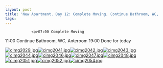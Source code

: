 ```yaml
---
layout: post
title: 'New Apartment, Day 12: Complete Moving, Continue Bathroom, WC, Anteroom'
tags:
---
```



                <p>07:00 Complete Moving
11:00 Continue Bathroom, WC, Anteroom
19:00 Done for today</p>
<p><a href='/uploads/cimg2029.jpg' title='cimg2029.jpg'><img src='/uploads/cimg2029.thumbnail.jpg' alt='cimg2029.jpg' /></a><a href='/uploads/cimg2041.jpg' title='cimg2041.jpg'><img src='/uploads/cimg2041.thumbnail.jpg' alt='cimg2041.jpg' /></a><a href='/uploads/cimg2042.jpg' title='cimg2042.jpg'><img src='/uploads/cimg2042.thumbnail.jpg' alt='cimg2042.jpg' /></a><a href='/uploads/cimg2043.jpg' title='cimg2043.jpg'><img src='/uploads/cimg2043.thumbnail.jpg' alt='cimg2043.jpg' /></a><a href='/uploads/cimg2044.jpg' title='cimg2044.jpg'><img src='/uploads/cimg2044.thumbnail.jpg' alt='cimg2044.jpg' /></a><a href='/uploads/cimg2046.jpg' title='cimg2046.jpg'><img src='/uploads/cimg2046.thumbnail.jpg' alt='cimg2046.jpg' /></a><a href='/uploads/cimg2047.jpg' title='cimg2047.jpg'><img src='/uploads/cimg2047.thumbnail.jpg' alt='cimg2047.jpg' /></a><a href='/uploads/cimg2048.jpg' title='cimg2048.jpg'><img src='/uploads/cimg2048.thumbnail.jpg' alt='cimg2048.jpg' /></a><a href='/uploads/cimg2051.jpg' title='cimg2051.jpg'><img src='/uploads/cimg2051.thumbnail.jpg' alt='cimg2051.jpg' /></a><a href='/uploads/cimg2052.jpg' title='cimg2052.jpg'><img src='/uploads/cimg2052.thumbnail.jpg' alt='cimg2052.jpg' /></a><a href='/uploads/cimg2054.jpg' title='cimg2054.jpg'><img src='/uploads/cimg2054.thumbnail.jpg' alt='cimg2054.jpg' /></a></p>
